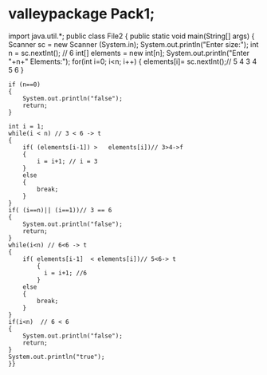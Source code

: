 # valleypackage Pack1;
import java.util.*;
public class File2 {
	public static void main(String[] args) {
	Scanner sc = new Scanner (System.in);
	System.out.println("Enter size:");
	int n = sc.nextInt();  // 6
	int[] elements = new int[n];
	System.out.println("Enter "+n+" Elements:");
	for(int i=0; i<n; i++) 
	{
		elements[i]= sc.nextInt();// 5 4 3 4 5 6
	}
	
	if (n==0)
	{
		System.out.println("false");
		return;
	}
	
	int i = 1;
	while(i < n) // 3 < 6 -> t
	{
		if( (elements[i-1]) >   elements[i])// 3>4->f
		{
			i = i+1; // i = 3
		}
		else
		{
			break;
		}
	}
	if( (i==n)|| (i==1))// 3 == 6
	{
		System.out.println("false");
		return;
	}
	while(i<n) // 6<6 -> t
	{
		if( elements[i-1]  < elements[i])// 5<6-> t
			{
			  i = i+1; //6 
			}
		else
		{
			break;
		}		
	}
	if(i<n)  // 6 < 6
	{
		System.out.println("false");
		return;
	}
	System.out.println("true");
	}}
